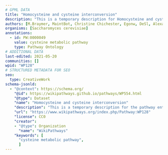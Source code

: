 ```yaml
---
# GPML DATA
title: "Homocysteine and cysteine interconversion"
description: "This is a temporary description for Homocysteine and cysteine interconversion"
authors: [M.Braymer, MaintBot, Christine Chichester, Egonw, DeSl, AlexanderPico, Eweitz]
organisms: [Saccharomyces cerevisiae]
annotations:
  - id: PW:0000049
    value: cysteine metabolic pathway
    type: Pathway Ontology
# ADDITIONAL DATA
last-edited: 2021-05-20
communities: []
wpid: "WP128"
# STRUCTURED METADATA FOR SEO
seo:
  type: CreativeWork
schema-jsonld:
  - "@context": https://schema.org/
    "@id": https://wikipathways.github.io/pathways/WP554.html
    "@type": Dataset
    "name": "Homocysteine and cysteine interconversion"
    "description": "This is a temporary description for the pathway entitled: Homocysteine and cysteine interconversion"
    "url": "https://www.wikipathways.org/index.php/Pathway:WP128"
    "license": CC0
    "creator":
    - "@type": Organization
      "name": "WikiPathways"
    "keywords": [
      "cysteine metabolic pathway",
      ]
---
```

